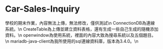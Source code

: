 # Car-Sales-Inquiry
學校的期末作業，內容無法上傳，無法修改，僅供測試\n
ConnectionDB為連線系統。\n
CreateTable為上傳並建立資料表格，還有生成一些自己生成的隨機添加資料。\n
openwindow為使用系統，裡面的內容大致為搜尋系統以及五個題目。\n
mariadb-java-client為我所使用的sql連線資料庫，版本為3.4.0。\n
